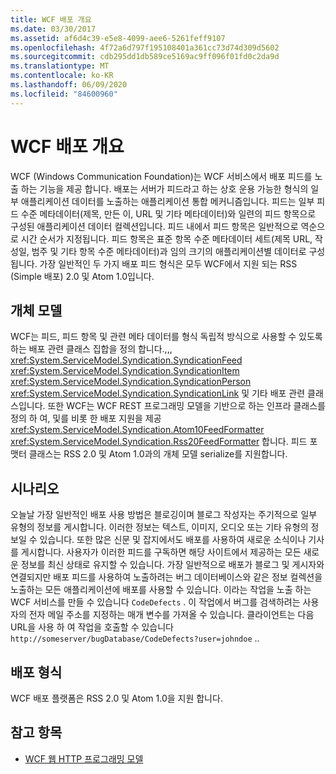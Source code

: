 ```yaml
---
title: WCF 배포 개요
ms.date: 03/30/2017
ms.assetid: af6d4c39-e5e8-4099-aee6-5261feff9107
ms.openlocfilehash: 4f72a6d797f195108401a361cc73d74d309d5602
ms.sourcegitcommit: cdb295dd1db589ce5169ac9ff096f01fd0c2da9d
ms.translationtype: MT
ms.contentlocale: ko-KR
ms.lasthandoff: 06/09/2020
ms.locfileid: "84600960"
---
```

# <a name="wcf-syndication-overview"></a>WCF 배포 개요
WCF (Windows Communication Foundation)는 WCF 서비스에서 배포 피드를 노출 하는 기능을 제공 합니다. 배포는 서버가 피드라고 하는 상호 운용 가능한 형식의 일부 애플리케이션 데이터를 노출하는 애플리케이션 통합 메커니즘입니다. 피드는 일부 피드 수준 메타데이터(제목, 만든 이, URL 및 기타 메타데이터)와 일련의 피드 항목으로 구성된 애플리케이션 데이터 컬렉션입니다. 피드 내에서 피드 항목은 일반적으로 역순으로 시간 순서가 지정됩니다. 피드 항목은 표준 항목 수준 메타데이터 세트(제목 URL, 작성일, 범주 및 기타 항목 수준 메타데이터)과 임의 크기의 애플리케이션별 데이터로 구성됩니다. 가장 일반적인 두 가지 배포 피드 형식은 모두 WCF에서 지원 되는 RSS (Simple 배포) 2.0 및 Atom 1.0입니다.  
  
## <a name="object-model"></a>개체 모델  
 WCF는 피드, 피드 항목 및 관련 메타 데이터를 형식 독립적 방식으로 사용할 수 있도록 하는 배포 관련 클래스 집합을 정의 합니다.,,, <xref:System.ServiceModel.Syndication.SyndicationFeed> <xref:System.ServiceModel.Syndication.SyndicationItem> <xref:System.ServiceModel.Syndication.SyndicationPerson> <xref:System.ServiceModel.Syndication.SyndicationLink> 및 기타 배포 관련 클래스입니다. 또한 WCF는 WCF REST 프로그래밍 모델을 기반으로 하는 인프라 클래스를 정의 하 여, 및를 비롯 한 배포 지원을 제공 <xref:System.ServiceModel.Syndication.Atom10FeedFormatter> <xref:System.ServiceModel.Syndication.Rss20FeedFormatter> 합니다. 피드 포맷터 클래스는 RSS 2.0 및 Atom 1.0과의 개체 모델 serialize를 지원합니다.  
  
## <a name="scenarios"></a>시나리오  
 오늘날 가장 일반적인 배포 사용 방법은 블로깅이며 블로그 작성자는 주기적으로 일부 유형의 정보를 게시합니다. 이러한 정보는 텍스트, 이미지, 오디오 또는 기타 유형의 정보일 수 있습니다. 또한 많은 신문 및 잡지에서도 배포를 사용하여 새로운 소식이나 기사를 게시합니다. 사용자가 이러한 피드를 구독하면 해당 사이트에서 제공하는 모든 새로운 정보를 최신 상태로 유지할 수 있습니다. 가장 일반적으로 배포가 블로그 및 게시자와 연결되지만 배포 피드를 사용하여 노출하려는 버그 데이터베이스와 같은 정보 컬렉션을 노출하는 모든 애플리케이션에 배포를 사용할 수 있습니다. 이라는 작업을 노출 하는 WCF 서비스를 만들 수 있습니다 `CodeDefects` . 이 작업에서 버그를 검색하려는 사용자의 전자 메일 주소를 지정하는 매개 변수를 가져올 수 있습니다. 클라이언트는 다음 URL을 사용 하 여 작업을 호출할 수 있습니다 `http://someserver/bugDatabase/CodeDefects?user=johndoe` ..  
  
## <a name="syndication-formats"></a>배포 형식  
 WCF 배포 플랫폼은 RSS 2.0 및 Atom 1.0을 지원 합니다.  
  
## <a name="see-also"></a>참고 항목

- [WCF 웹 HTTP 프로그래밍 모델](wcf-web-http-programming-model.md)

